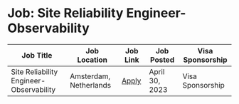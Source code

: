 # Job: Site Reliability Engineer- Observability

| Job Title | Job Location | Job Link | Job Posted | Visa Sponsorship |
| --- | --- | --- | --- | --- |
| Site Reliability Engineer- Observability | Amsterdam, Netherlands | [Apply](https://jobs.booking.com/careers/job/562949957287223) | April 30, 2023 | Visa Sponsorship |

